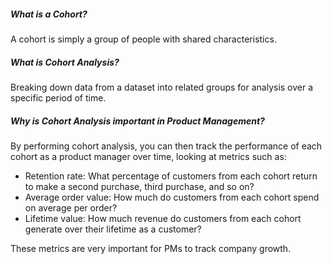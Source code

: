 <h5>What is a Cohort?</h5>
A cohort is simply a group of people with shared characteristics.

<h5>What is Cohort Analysis?</h5>
Breaking down data from a dataset into related groups for analysis over a specific period of time.

<h5>Why is Cohort Analysis important in Product Management?</h5>
By performing cohort analysis, you can then track the performance of each cohort as a product manager over time, 
looking at metrics such as:

 * Retention rate: What percentage of customers from each cohort return to make a second purchase, third purchase, and so on?
 * Average order value: How much do customers from each cohort spend on average per order?
 * Lifetime value: How much revenue do customers from each cohort generate over their lifetime as a customer?
   
These metrics are very important for PMs to track company growth.
